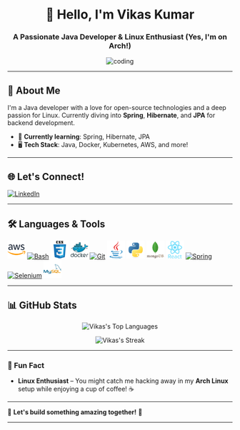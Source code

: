<h1 align="center">👋 Hello, I'm Vikas Kumar</h1>
<h3 align="center">A Passionate Java Developer & Linux Enthusiast (Yes, I'm on Arch!)</h3>

<p align="center">
  <img alt="coding" width="400" src="https://media2.giphy.com/media/v1.Y2lkPTc5MGI3NjExNWpyZGNwY2VkanpwbGdlemU0ODNnb3BheWg4ZmhkdGtjdW82OXlwOCZlcD12MV9pbnRlcm5hbF9naWZfYnlfaWQmY3Q9Zw/78XCFBGOlS6keY1Bil/giphy.gif">
</p>

---

## 🚀 About Me
I'm a Java developer with a love for open-source technologies and a deep passion for Linux. Currently diving into **Spring**, **Hibernate**, and **JPA** for backend development.

- 🌱 **Currently learning**: Spring, Hibernate, JPA  
- 🖥 **Tech Stack**: Java, Docker, Kubernetes, AWS, and more!

---

## 🌐 Let's Connect!

<a href="https://www.linkedin.com/in/vikas-kumar-8289a8269/" target="_blank">
  <img src="https://raw.githubusercontent.com/rahuldkjain/github-profile-readme-generator/master/src/images/icons/Social/linked-in-alt.svg" alt="LinkedIn" height="40" width="40" />
</a>

---

## 🛠 Languages & Tools
<p align="left">
  <a href="https://aws.amazon.com" target="_blank"><img src="https://raw.githubusercontent.com/devicons/devicon/master/icons/amazonwebservices/amazonwebservices-original-wordmark.svg" alt="AWS" width="40" height="40" /></a>
  <a href="https://www.gnu.org/software/bash/" target="_blank"><img src="https://www.vectorlogo.zone/logos/gnu_bash/gnu_bash-icon.svg" alt="Bash" width="40" height="40" /></a>
  <a href="https://www.w3schools.com/css/" target="_blank"><img src="https://raw.githubusercontent.com/devicons/devicon/master/icons/css3/css3-original-wordmark.svg" alt="CSS" width="40" height="40" /></a>
  <a href="https://www.docker.com/" target="_blank"><img src="https://raw.githubusercontent.com/devicons/devicon/master/icons/docker/docker-original-wordmark.svg" alt="Docker" width="40" height="40" /></a>
  <a href="https://git-scm.com/" target="_blank"><img src="https://www.vectorlogo.zone/logos/git-scm/git-scm-icon.svg" alt="Git" width="40" height="40" /></a>
  <a href="https://www.java.com" target="_blank"><img src="https://raw.githubusercontent.com/devicons/devicon/master/icons/java/java-original.svg" alt="Java" width="40" height="40" /></a>
  <a href="https://www.python.org" target="_blank"><img src="https://raw.githubusercontent.com/devicons/devicon/master/icons/python/python-original.svg" alt="Python" width="40" height="40" /></a>
  <a href="https://www.mongodb.com/" target="_blank"><img src="https://raw.githubusercontent.com/devicons/devicon/master/icons/mongodb/mongodb-original-wordmark.svg" alt="MongoDB" width="40" height="40" /></a>
  <a href="https://reactjs.org/" target="_blank"><img src="https://raw.githubusercontent.com/devicons/devicon/master/icons/react/react-original-wordmark.svg" alt="React" width="40" height="40" /></a>
  <a href="https://www.spring.io/" target="_blank"><img src="https://www.vectorlogo.zone/logos/springio/springio-icon.svg" alt="Spring" width="40" height="40" /></a>
  <a href="https://www.selenium.dev" target="_blank"><img src="https://raw.githubusercontent.com/detain/svg-logos/780f25886640cef088af994181646db2f6b1a3f8/svg/selenium-logo.svg" alt="Selenium" width="40" height="40" /></a>
  <a href="https://www.mysql.com/" target="_blank"><img src="https://raw.githubusercontent.com/devicons/devicon/master/icons/mysql/mysql-original-wordmark.svg" alt="MySQL" width="40" height="40" /></a>
</p>

---

## 📊 GitHub Stats

<p align="center">
  <img src="https://github-readme-stats.vercel.app/api/top-langs?username=vikasch123&show_icons=true&locale=en&layout=compact" alt="Vikas's Top Languages" />
</p>

<p align="center">
  <img src="https://github-readme-streak-stats.herokuapp.com/?user=vikasch123&" alt="Vikas's Streak" />
</p>

---

### 🚀 Fun Fact
- **Linux Enthusiast** – You might catch me hacking away in my **Arch Linux** setup while enjoying a cup of coffee! ☕️

---

🌟 **Let's build something amazing together!** 🌟

---


